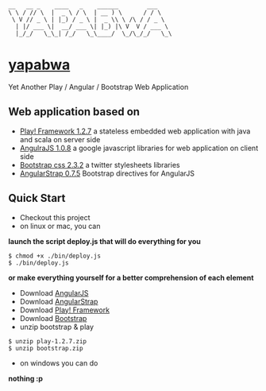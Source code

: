 <pre><code>
__   __ _    ____   _    ______        ___    
\ \ / // \  |  _ \ / \  | __ ) \      / / \   
 \ V // _ \ | |_) / _ \ |  _ \\ \ /\ / / _ \  
  | |/ ___ \|  __/ ___ \| |_) |\ V  V / ___ \ 
  |_/_/   \_\_| /_/   \_\____/  \_/\_/_/   \_\
</code></pre>

# [yapabwa](https://github.com/syjust/yapabwa.git)

Yet Another Play / Angular / Bootstrap Web Application

## Web application based on
+ [Play! Framework 1.2.7](http://www.playframework.com) a stateless embedded web application with java and scala on server side
+ [AngulraJS 1.0.8](http://angularjs.org/) a google javascript libraries for web application on client side
+ [Bootstrap css 2.3.2](http://getbootstrap.com/2.3.2/) a twitter stylesheets libraries
+ [AngularStrap 0.7.5](http://mgcrea.github.io/angular-strap/) Bootstrap directives for AngularJS

## Quick Start
+ Checkout this project
+ on linux or mac, you can

**launch the script deploy.js that will do everything for you**

>
	$ chmod +x ./bin/deploy.js
	$ ./bin/deploy.js

**or make everything yourself for a better comprehension of each element**

+ Download [AngularJS](http://code.angularjs.org/1.0.8/angular.js)
+ Download [AngularStrap](https://raw.github.com/mgcrea/angular-strap/v0.7.5/dist/angular-strap.js)
+ Download [Play! Framework](http://downloads.typesafe.com/play/1.2.7/play-1.2.7.zip)
+ Download [Bootstrap](http://getbootstrap.com/2.3.2/assets/bootstrap.zip)
+ unzip bootstrap & play

>
	$ unzip play-1.2.7.zip
	$ unzip bootstrap.zip


+ on windows you can do

**nothing :p**

